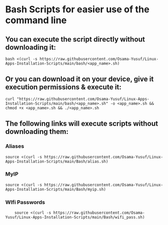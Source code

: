 # Bash Scripts for easier use of the command line

## You can execute the script directly without downloading it:

```
bash <(curl -s https://raw.githubusercontent.com/Osama-Yusuf/Linux-Apps-Installation-Scripts/main/bash/<app_name>.sh)
```

## Or you can download it on your device, give it execution permissions & execute it:

```
curl "https://raw.githubusercontent.com/Osama-Yusuf/Linux-Apps-Installation-Scripts/main/bash/<app_name>.sh" -o <app_name>.sh && chmod +x <app_name>.sh && ./<app_name>.sh
```

## The following links will execute scripts without downloading them:


### Aliases

```
source <(curl -s https://raw.githubusercontent.com/Osama-Yusuf/Linux-Apps-Installation-Scripts/main/Bash/alias.sh)
```

### MyIP

```
source <(curl -s https://raw.githubusercontent.com/Osama-Yusuf/Linux-Apps-Installation-Scripts/main/Bash/myip.sh)
```

### WIfi Passwords

```
    source <(curl -s https://raw.githubusercontent.com/Osama-Yusuf/Linux-Apps-Installation-Scripts/main/Bash/wifi_pass.sh)
```
